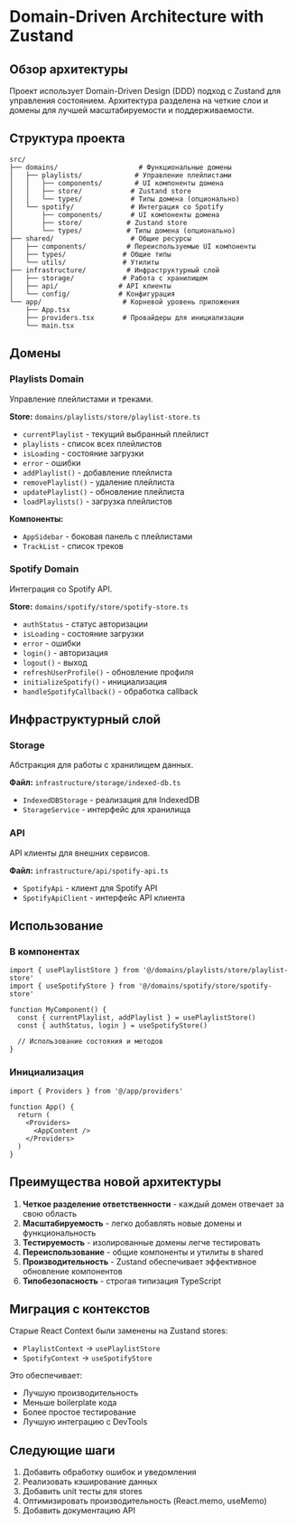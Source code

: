 # Domain-Driven Architecture with Zustand

## Обзор архитектуры

Проект использует Domain-Driven Design (DDD) подход с Zustand для управления состоянием. Архитектура разделена на четкие слои и домены для лучшей масштабируемости и поддерживаемости.

## Структура проекта

```
src/
├── domains/                    # Функциональные домены
│   ├── playlists/             # Управление плейлистами
│   │   ├── components/        # UI компоненты домена
│   │   ├── store/            # Zustand store
│   │   └── types/            # Типы домена (опционально)
│   └── spotify/              # Интеграция со Spotify
│       ├── components/       # UI компоненты домена
│       ├── store/           # Zustand store
│       └── types/           # Типы домена (опционально)
├── shared/                   # Общие ресурсы
│   ├── components/          # Переиспользуемые UI компоненты
│   ├── types/              # Общие типы
│   └── utils/              # Утилиты
├── infrastructure/          # Инфраструктурный слой
│   ├── storage/            # Работа с хранилищем
│   ├── api/               # API клиенты
│   └── config/            # Конфигурация
└── app/                    # Корневой уровень приложения
    ├── App.tsx
    ├── providers.tsx       # Провайдеры для инициализации
    └── main.tsx
```

## Домены

### Playlists Domain

Управление плейлистами и треками.

**Store:** `domains/playlists/store/playlist-store.ts`
- `currentPlaylist` - текущий выбранный плейлист
- `playlists` - список всех плейлистов
- `isLoading` - состояние загрузки
- `error` - ошибки
- `addPlaylist()` - добавление плейлиста
- `removePlaylist()` - удаление плейлиста
- `updatePlaylist()` - обновление плейлиста
- `loadPlaylists()` - загрузка плейлистов

**Компоненты:**
- `AppSidebar` - боковая панель с плейлистами
- `TrackList` - список треков

### Spotify Domain

Интеграция со Spotify API.

**Store:** `domains/spotify/store/spotify-store.ts`
- `authStatus` - статус авторизации
- `isLoading` - состояние загрузки
- `error` - ошибки
- `login()` - авторизация
- `logout()` - выход
- `refreshUserProfile()` - обновление профиля
- `initializeSpotify()` - инициализация
- `handleSpotifyCallback()` - обработка callback

## Инфраструктурный слой

### Storage

Абстракция для работы с хранилищем данных.

**Файл:** `infrastructure/storage/indexed-db.ts`
- `IndexedDBStorage` - реализация для IndexedDB
- `StorageService` - интерфейс для хранилища

### API

API клиенты для внешних сервисов.

**Файл:** `infrastructure/api/spotify-api.ts`
- `SpotifyApi` - клиент для Spotify API
- `SpotifyApiClient` - интерфейс API клиента

## Использование

### В компонентах

```tsx
import { usePlaylistStore } from '@/domains/playlists/store/playlist-store'
import { useSpotifyStore } from '@/domains/spotify/store/spotify-store'

function MyComponent() {
  const { currentPlaylist, addPlaylist } = usePlaylistStore()
  const { authStatus, login } = useSpotifyStore()
  
  // Использование состояния и методов
}
```

### Инициализация

```tsx
import { Providers } from '@/app/providers'

function App() {
  return (
    <Providers>
      <AppContent />
    </Providers>
  )
}
```

## Преимущества новой архитектуры

1. **Четкое разделение ответственности** - каждый домен отвечает за свою область
2. **Масштабируемость** - легко добавлять новые домены и функциональность
3. **Тестируемость** - изолированные домены легче тестировать
4. **Переиспользование** - общие компоненты и утилиты в shared
5. **Производительность** - Zustand обеспечивает эффективное обновление компонентов
6. **Типобезопасность** - строгая типизация TypeScript

## Миграция с контекстов

Старые React Context были заменены на Zustand stores:

- `PlaylistContext` → `usePlaylistStore`
- `SpotifyContext` → `useSpotifyStore`

Это обеспечивает:
- Лучшую производительность
- Меньше boilerplate кода
- Более простое тестирование
- Лучшую интеграцию с DevTools

## Следующие шаги

1. Добавить обработку ошибок и уведомления
2. Реализовать кэширование данных
3. Добавить unit тесты для stores
4. Оптимизировать производительность (React.memo, useMemo)
5. Добавить документацию API 